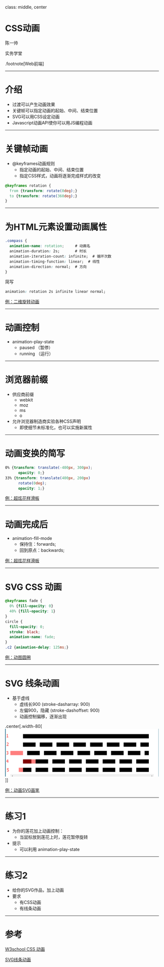 class: middle, center

# CSS动画

陈一帅

实务学堂

.footnote[Web前端]

---
# 介绍

- 过渡可以产生动画效果
- 关键帧可以指定动画的起始、中间、结束位置
- SVG可以用CSS设定动画
- Javascript动画API使你可以用JS编程动画

---
# 关键帧动画

- @keyframes动画规则
  - 指定动画的起始、中间、结束位置
  - 指定CSS样式，动画将逐渐完成样式的改变

```css
@keyframes rotation {
  from {transform: rotate(0deg);}
  to {transform: rotate(360deg);}
}
```

---
# 为HTML元素设置动画属性

```css
.compass {
  animation-name: rotation;     # 动画名
  animation-duration: 2s;       # 时长
  animation-iteration-count: infinite;  # 循环次数
  animation-timing-function: linear;  # 线性
  animation-direction: normal;  # 方向
}
```
简写
```css
animation: rotation 2s infinite linear normal;
```

[例：二维旋转动画](../css-animation/2d-rotate.html)

---
# 动画控制

- animation-play-state
  - paused （暂停）
  - running （运行）

---
# 浏览器前缀

- 供应商前缀
  - webkit
  - moz
  - ms
  - o
- 允许浏览器制造商实验各种CSS声明
  - 即使细节未标准化，也可以实施新属性

---
# 动画变换的简写

```css
0% {transform: translate(-400px, 300px);
      opacity: 0;}
33% {transform: translate(400px, 200px)
      rotate(0deg);
      opacity: 1;}
```

[例：超炫花样滑板](../css-animation/skate.html)

---
# 动画完成后

- animation-fill-mode
  - 保持住：forwards;
  - 回到原点：backwards;

[例：超炫花样滑板](../css-animation/skate.html)

---
# SVG CSS 动画

```css
@keyframes fade {
  0% {fill-opacity: 0}
  40% {fill-opacity: 1}
}
circle {
  fill-opacity: 0;
  stroke: black;
  animation-name: fade;
}
.c2 {animation-delay: 125ms;}
```

[例：动图圆圈](../css-animation/circles.svg)

---
# SVG 线条动画

- 基于虚线
  - 虚线长900 (stroke-dasharray: 900)
  - 左偏900，隐藏 (stroke-dashoffset: 900)
  - 动画控制偏移，逐渐出现

.center[.width-80[![](../css-animation/stroke-dash.png)]]

[例：动画SVG画笔](../css-animation/earth-animated.svg)

---
# 练习1

- 为你的莲花加上动画控制：
  - 当鼠标放到莲花上时，莲花暂停旋转
- 提示
  - 可以利用 animation-play-state

---
# 练习2

- 给你的SVG作品，加上动画
- 要求
  - 有CSS动画
  - 有线条动画

---
# 参考

[W3school CSS 动画](http://www.w3schools.com.cn/css3/css3_animations.asp)

[SVG线条动画](https://www.cnblogs.com/daisygogogo/p/11044353.html)
